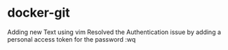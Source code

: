 # docker-git
Adding new Text using vim
Resolved the Authentication issue by adding a personal access token for the password :wq

